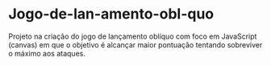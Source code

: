 # Jogo-de-lan-amento-obl-quo
Projeto na criação do jogo de lançamento oblíquo com foco em JavaScript (canvas) em que o objetivo é alcançar maior pontuação tentando sobreviver o máximo aos ataques.
